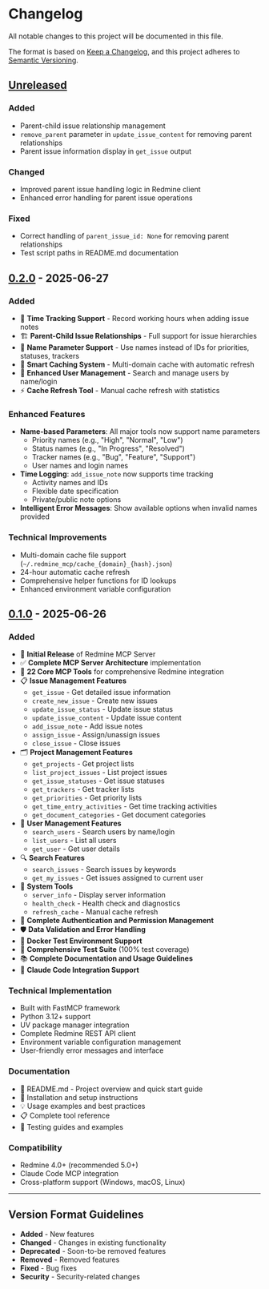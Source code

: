 # Changelog

All notable changes to this project will be documented in this file.

The format is based on [Keep a Changelog](https://keepachangelog.com/en/1.0.0/),
and this project adheres to [Semantic Versioning](https://semver.org/spec/v2.0.0.html).

## [Unreleased]

### Added
- Parent-child issue relationship management
- `remove_parent` parameter in `update_issue_content` for removing parent relationships
- Parent issue information display in `get_issue` output

### Changed
- Improved parent issue handling logic in Redmine client
- Enhanced error handling for parent issue operations

### Fixed
- Correct handling of `parent_issue_id: None` for removing parent relationships
- Test script paths in README.md documentation

## [0.2.0] - 2025-06-27

### Added
- 🎯 **Time Tracking Support** - Record working hours when adding issue notes
- 🏗️ **Parent-Child Issue Relationships** - Full support for issue hierarchies
- 🎯 **Name Parameter Support** - Use names instead of IDs for priorities, statuses, trackers
- 🧠 **Smart Caching System** - Multi-domain cache with automatic refresh
- 👥 **Enhanced User Management** - Search and manage users by name/login
- ⚡ **Cache Refresh Tool** - Manual cache refresh with statistics

### Enhanced Features
- **Name-based Parameters**: All major tools now support name parameters
  - Priority names (e.g., "High", "Normal", "Low")
  - Status names (e.g., "In Progress", "Resolved")
  - Tracker names (e.g., "Bug", "Feature", "Support")
  - User names and login names
- **Time Logging**: `add_issue_note` now supports time tracking
  - Activity names and IDs
  - Flexible date specification
  - Private/public note options
- **Intelligent Error Messages**: Show available options when invalid names provided

### Technical Improvements
- Multi-domain cache file support (`~/.redmine_mcp/cache_{domain}_{hash}.json`)
- 24-hour automatic cache refresh
- Comprehensive helper functions for ID lookups
- Enhanced environment variable configuration

## [0.1.0] - 2025-06-26

### Added
- 🎉 **Initial Release** of Redmine MCP Server
- ✅ **Complete MCP Server Architecture** implementation
- 🔧 **22 Core MCP Tools** for comprehensive Redmine integration
- 📋 **Issue Management Features**
  - `get_issue` - Get detailed issue information
  - `create_new_issue` - Create new issues
  - `update_issue_status` - Update issue status
  - `update_issue_content` - Update issue content
  - `add_issue_note` - Add issue notes
  - `assign_issue` - Assign/unassign issues
  - `close_issue` - Close issues
- 🗂️ **Project Management Features**
  - `get_projects` - Get project lists
  - `list_project_issues` - List project issues
  - `get_issue_statuses` - Get issue statuses
  - `get_trackers` - Get tracker lists
  - `get_priorities` - Get priority lists
  - `get_time_entry_activities` - Get time tracking activities
  - `get_document_categories` - Get document categories
- 👥 **User Management Features**
  - `search_users` - Search users by name/login
  - `list_users` - List all users
  - `get_user` - Get user details
- 🔍 **Search Features**
  - `search_issues` - Search issues by keywords
  - `get_my_issues` - Get issues assigned to current user
- 🔧 **System Tools**
  - `server_info` - Display server information
  - `health_check` - Health check and diagnostics
  - `refresh_cache` - Manual cache refresh
- 🔐 **Complete Authentication and Permission Management**
- 🛡️ **Data Validation and Error Handling**
- 🐳 **Docker Test Environment Support**
- 🧪 **Comprehensive Test Suite** (100% test coverage)
- 📚 **Complete Documentation and Usage Guidelines**
- 🔗 **Claude Code Integration Support**

### Technical Implementation
- Built with FastMCP framework
- Python 3.12+ support
- UV package manager integration
- Complete Redmine REST API client
- Environment variable configuration management
- User-friendly error messages and interface

### Documentation
- 📖 README.md - Project overview and quick start guide
- 🚀 Installation and setup instructions
- 💡 Usage examples and best practices
- 📋 Complete tool reference
- 🧪 Testing guides and examples

### Compatibility
- Redmine 4.0+ (recommended 5.0+)
- Claude Code MCP integration
- Cross-platform support (Windows, macOS, Linux)

---

## Version Format Guidelines

- **Added** - New features
- **Changed** - Changes in existing functionality
- **Deprecated** - Soon-to-be removed features
- **Removed** - Removed features
- **Fixed** - Bug fixes
- **Security** - Security-related changes

[Unreleased]: https://github.com/snowild/redmine-mcp/compare/v0.2.0...HEAD
[0.2.0]: https://github.com/snowild/redmine-mcp/compare/v0.1.0...v0.2.0
[0.1.0]: https://github.com/snowild/redmine-mcp/releases/tag/v0.1.0